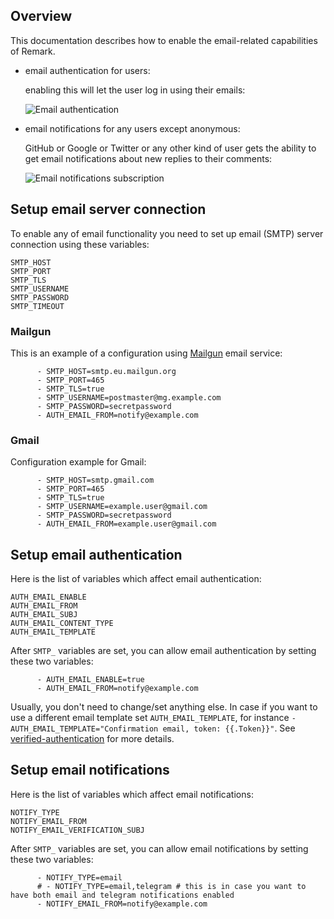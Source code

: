 ## Overview

This documentation describes how to enable the email-related capabilities of Remark.

- email authentication for users:

    enabling this will let the user log in using their emails:

    ![Email authentication](/docs/images/email_auth.png?raw=true)

- email notifications for any users except anonymous:

    GitHub or Google or Twitter or any other kind of user gets the ability to get email notifications about new replies to their comments:

    ![Email notifications subscription](/docs/images/email_notifications.png?raw=true)

## Setup email server connection

To enable any of email functionality you need to set up email (SMTP) server connection using these variables:

```
SMTP_HOST
SMTP_PORT
SMTP_TLS
SMTP_USERNAME
SMTP_PASSWORD
SMTP_TIMEOUT
```

### Mailgun

This is an example of a configuration using [Mailgun](https://www.mailgun.com/) email service:

```
      - SMTP_HOST=smtp.eu.mailgun.org
      - SMTP_PORT=465
      - SMTP_TLS=true
      - SMTP_USERNAME=postmaster@mg.example.com
      - SMTP_PASSWORD=secretpassword
      - AUTH_EMAIL_FROM=notify@example.com
```

### Gmail

Configuration example for Gmail:

```
      - SMTP_HOST=smtp.gmail.com
      - SMTP_PORT=465
      - SMTP_TLS=true
      - SMTP_USERNAME=example.user@gmail.com
      - SMTP_PASSWORD=secretpassword
      - AUTH_EMAIL_FROM=example.user@gmail.com
```


## Setup email authentication

Here is the list of variables which affect email authentication:

```
AUTH_EMAIL_ENABLE
AUTH_EMAIL_FROM
AUTH_EMAIL_SUBJ
AUTH_EMAIL_CONTENT_TYPE
AUTH_EMAIL_TEMPLATE
```

After `SMTP_` variables are set, you can allow email authentication by setting these two variables:

```
      - AUTH_EMAIL_ENABLE=true
      - AUTH_EMAIL_FROM=notify@example.com
```


Usually, you don't need to change/set anything else. In case if you want to use a different email template set `AUTH_EMAIL_TEMPLATE`, for instance
`- AUTH_EMAIL_TEMPLATE="Confirmation email, token: {{.Token}}"`. See [verified-authentication](https://github.com/go-pkgz/auth#verified-authentication) for more details.

## Setup email notifications

Here is the list of variables which affect email notifications:

```
NOTIFY_TYPE
NOTIFY_EMAIL_FROM
NOTIFY_EMAIL_VERIFICATION_SUBJ
```

After `SMTP_` variables are set, you can allow email notifications by setting these two variables:

```
      - NOTIFY_TYPE=email
      # - NOTIFY_TYPE=email,telegram # this is in case you want to have both email and telegram notifications enabled
      - NOTIFY_EMAIL_FROM=notify@example.com
```
